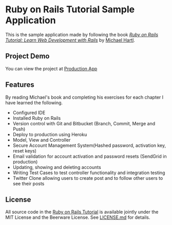 # Ruby on Rails Tutorial Sample Application

This is the sample application made by following the book
[*Ruby on Rails Tutorial:
Learn Web Development with Rails*](http://www.railstutorial.org/)
by [Michael Hartl](http://www.michaelhartl.com/).

## Project Demo

You can view the project at [Production App](https://jtu-sample-app.herokuapp.com)

## Features

By reading Michael's book and completing his exercises for each chapter I have learned the following.

 * Configured IDE
 * Installed Ruby on Rails
 * Version control with Git and Bitbucket (Branch, Commit, Merge and Push)
 * Deploy to production using Heroku
 * Model, View and Controller
 * Secure Account Management System(Hashed password, activation key, reset keys)
 * Email validation for account activation and password resets (SendGrid in production)
 * Updating, showing and deleting accounts 
 * Writing Test Cases to test controller functionality and integration testing 
 * Twitter Clone allowing users to create post and to follow other users to see their posts

## License

All source code in the [Ruby on Rails Tutorial](http://railstutorial.org/)
is available jointly under the MIT License and the Beerware License. See
[LICENSE.md](LICENSE.md) for details.

